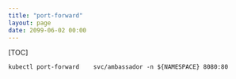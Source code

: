 ```yaml
---
title: "port-forward"
layout: page
date: 2099-06-02 00:00
---
```


[TOC]


```shell
kubectl port-forward    svc/ambassador -n ${NAMESPACE} 8080:80
```

